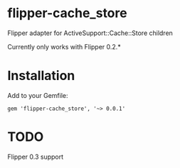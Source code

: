 flipper-cache\_store
==============

Flipper adapter for ActiveSupport::Cache::Store children

Currently only works with Flipper 0.2.\*

Installation
============

Add to your Gemfile:

`gem 'flipper-cache_store', '~> 0.0.1'`


TODO
====

Flipper 0.3 support
